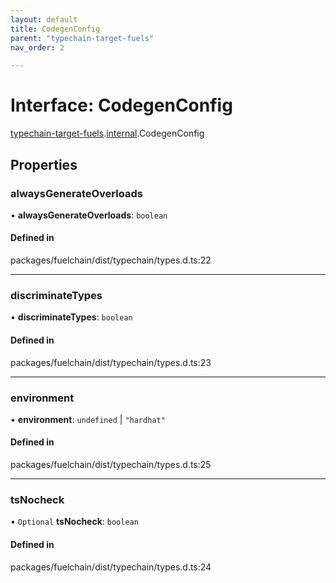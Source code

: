 ```yaml
---
layout: default
title: CodegenConfig
parent: "typechain-target-fuels"
nav_order: 2

---
```


# Interface: CodegenConfig

[typechain-target-fuels](../index.md).[internal](../namespaces/internal.md).CodegenConfig

## Properties

### alwaysGenerateOverloads

• **alwaysGenerateOverloads**: `boolean`

#### Defined in

packages/fuelchain/dist/typechain/types.d.ts:22

___

### discriminateTypes

• **discriminateTypes**: `boolean`

#### Defined in

packages/fuelchain/dist/typechain/types.d.ts:23

___

### environment

• **environment**: `undefined` \| ``"hardhat"``

#### Defined in

packages/fuelchain/dist/typechain/types.d.ts:25

___

### tsNocheck

• `Optional` **tsNocheck**: `boolean`

#### Defined in

packages/fuelchain/dist/typechain/types.d.ts:24

